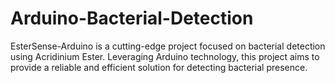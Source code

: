 # Arduino-Bacterial-Detection
EsterSense-Arduino is a cutting-edge project focused on bacterial detection using Acridinium Ester. Leveraging Arduino technology, this project aims to provide a reliable and efficient solution for detecting bacterial presence. 
